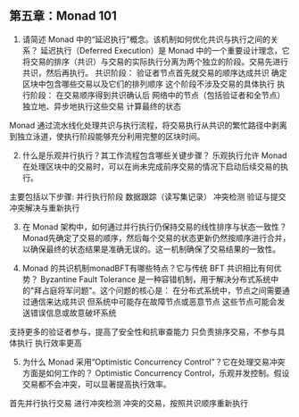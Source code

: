 ## 第五章：Monad 101
 
1. 请简述 Monad 中的“延迟执行”概念。该机制如何优化共识与执行之间的关系？
延迟执行（Deferred Execution）是 Monad 中的一个重要设计理念，它将交易的排序（共识）与交易的实际执行分离为两个独立的阶段。交易先进行共识，然后再执行。
共识阶段：
验证者节点首先就交易的顺序达成共识
确定区块中包含哪些交易以及它们的排列顺序
这个阶段不涉及交易的具体执行
执行阶段：
在交易顺序得到共识确认后
网络中的节点（包括验证者和全节点）独立地、异步地执行这些交易
计算最终的状态

Monad 通过流水线化处理共识与执行流程，将交易执行从共识的繁忙路径中剥离到独立泳道，使执行阶段能够充分利用完整的区块时间。


2. 什么是乐观并行执行？其工作流程包含哪些关键步骤？
乐观执行允许 Monad 在处理区块中的交易时，可以在尚未完成前序交易的情况下启动后续交易的执行。

主要包括以下步骤:
并行执行阶段
数据跟踪（读写集记录）
冲突检测
验证与提交
冲突解决与重新执行

3. 在 Monad 架构中，如何通过并行执行仍保持交易的线性排序与状态一致性？
Monad先确定了交易的顺序，然后每个交易的状态更新仍然按顺序进行合并，以确保最终的状态结果是准确无误的。这一机制确保了交易结果的一致性。

4. Monad 的共识机制monadBFT有哪些特点？它与传统 BFT 共识相比有何优势？
Byzantine Fault Tolerance 是一种容错机制，用于解决分布式系统中的"拜占庭将军问题"。这个问题的核心是：
在分布式系统中，节点之间需要通过通信来达成共识
但系统中可能存在故障节点或恶意节点
这些节点可能会发送错误信息或故意破坏系统

支持更多的验证者参与，提高了安全性和抗审查能力
只负责排序交易，不参与具体执行
执行效率更高

5. 为什么 Monad 采用“Optimistic Concurrency Control”？它在处理交易冲突方面是如何工作的？
Optimistic Concurrency Control，乐观并发控制。假设交易都不会冲突，可以显著提高执行效率。

首先并行执行交易
进行冲突检测
冲突的交易，按照共识顺序重新执行

